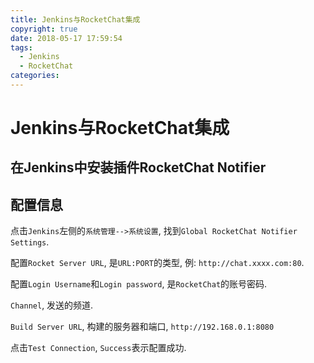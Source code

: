 ```yaml
---
title: Jenkins与RocketChat集成
copyright: true
date: 2018-05-17 17:59:54
tags:
  - Jenkins
  - RocketChat
categories:
---
```


# Jenkins与RocketChat集成

## 在Jenkins中安装插件RocketChat Notifier

## 配置信息

点击`Jenkins`左侧的`系统管理-->系统设置`, 找到`Global RocketChat Notifier Settings`.

配置`Rocket Server URL`, 是`URL:PORT`的类型, 例: `http://chat.xxxx.com:80`.

配置`Login Username`和`Login password`, 是`RocketChat`的账号密码.

`Channel`, 发送的频道.

`Build Server URL`, 构建的服务器和端口, `http://192.168.0.1:8080`

点击`Test Connection`, `Success`表示配置成功.


